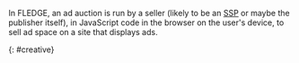 In FLEDGE, an ad auction is run by a seller (likely to be an [SSP](#ssp) or maybe the publisher itself), in JavaScript code in the browser on the
user's device, to sell ad space on a site that displays ads.

{: #creative}